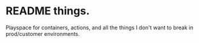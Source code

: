 # README things.

Playspace for containers, actions, and all the things I don't want to break in prod/customer environments.
